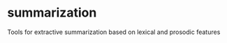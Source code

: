 summarization
=============

Tools for extractive summarization based on lexical and prosodic features
